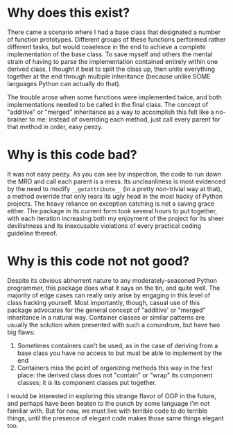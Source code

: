 # Why does this exist?

There came a scenario where I had a base class that designated a number of function prototypes. Different groups of these functions performed rather different tasks, but would coaelesce in the end to achieve a complete implementation of the base class. To save myself and others the mental strain of having to parse the implementation contained entirely within one derived class, I thought it best to split the class up, then unite everything together at the end through multiple inheritance (because unlike SOME languages Python can actually do that).

The trouble arose when some functions were implemented twice, and both implementations needed to be called in the final class. The concept of "additive" or "merged" inheritance as a way to accomplish this felt like a no-brainer to me: instead of overriding each method, just call every parent for that method in order, easy peezy.

# Why is this code bad?

It was not easy peezy. As you can see by inspection, the code to run down the MRO and call each parent is a mess. Its uncleanliness is most evidenced by the need to modify `__getattribute__` (in a pretty non-trivial way at that), a method override that only rears its ugly head in the most hacky of Python projects. The heavy reliance on exception catching is not a saving grace either. The package in its current form took several hours to put together, with each iteration increasing both my enjoyment of the project for its sheer devilishness and its inexcusable violations of every practical coding guideline thereof.

# Why is this code not not good?

Despite its obvious abhorrent nature to any moderately-seasoned Python programmer, this package does what it says on the tin, and quite well. The majority of edge cases can really only arise by engaging in this level of class hacking yourself. Most importantly, though, casual use of this package advocates for the general concept of "additive' or "merged" inheritance in a natural way. Container classes or similar patterns are usually the solution when presented with such a conundrum, but have two big flaws:

1. Sometimes containers can't be used, as in the case of deriving from a base class you have no access to but must be able to implement by the end
2. Containers miss the point of organizing methods this way in the first place: the derived class does not "contain" or "wrap" its component classes; it *is* its component classes put together.

I would be interested in exploring this strange flavor of OOP in the future, and perhaps have been beaten to the punch by some language I'm not familiar with. But for now, we must live with terrible code to do terrible things, until the presence of elegant code makes those same things elegant too.
